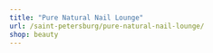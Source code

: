```yaml
---
title: "Pure Natural Nail Lounge"
url: /saint-petersburg/pure-natural-nail-lounge/
shop: beauty
---
```

